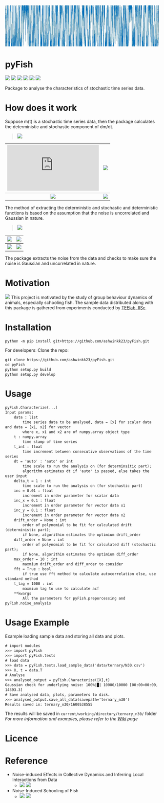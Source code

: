 
![Characterizing Noise](https://raw.githubusercontent.com/ashwinkk23/Characterizing_noise/master/.fig.jpg)
# pyFish
![](https://img.shields.io/badge/numpy-1.19.1-green)    ![](https://img.shields.io/badge/scipy-1.5.2-blue) ![](https://img.shields.io/badge/statsmodels-0.11.1-yellow) ![](https://img.shields.io/badge/matplotlib-3.2.2-red) ![](https://img.shields.io/badge/tqdm-4.48.2-lightgrey)  ![](https://img.shields.io/badge/seaborm-0.10.1-orange)

Package to analyse the characteristics of stochastic time series data.

# How does it work
Suppose m(t) is a stochastic time series data, then the package calculates the deterministic and stochastic component of dm/dt.

>![](https://latex.codecogs.com/gif.latex?\frac{dm}{dt}=f(m)+g(m)\eta(t))

![](https://latex.codecogs.com/gif.latex?f(m))          |  ![](https://latex.codecogs.com/gif.latex?g(m)\eta(t))
:-------------------------:|:-------------------------:
![](https://github.com/ashwinkk23/pyFish/blob/master/notebooks/imgs/deterministic.png?raw=true)  |  ![](https://github.com/ashwinkk23/pyFish/blob/master/notebooks/imgs/stochastic.png?raw=True)


The method of extracting the deterministic and stochastic and deterministic functions is based on the assumption that the noise is uncorrelated and Gaussian in nature.
 > ![]( https://latex.codecogs.com/gif.latex?<\eta(t)>=0;<\eta(t)\eta(t')>=\delta(t-t'))
 > 
![](https://latex.codecogs.com/gif.latex?\<eta(t)>=0)          |  ![](https://latex.codecogs.com/gif.latex?<\eta(t)\eta(t')>=\delta(t-t'))
:-------------------------:|:-------------------------:
![](https://github.com/ashwinkk23/pyFish/blob/master/notebooks/imgs/Test_of_hypothesis.png?raw=true)  |  ![](https://github.com/ashwinkk23/pyFish/blob/master/notebooks/imgs/Noise_ACF.png?raw=true)


The package extracts the noise from the data and checks to make sure the noise is Gaussian and uncorrelated in nature. 


# Motivation
![](https://teelabiisc.files.wordpress.com/2019/03/cropped-fish-7.jpg)
This project is motivated by the study of group behaviour dynamics of animals, especially schooling fish.
The sample data distributed along with this package is gathered from experiments conducted by [TEElab, IISc](https://teelabiisc.wordpress.com/).

# Installation

    python -m pip install git+https://github.com/ashwinkk23/pyFish.git

For developers:
Clone the repo:

    git clone https://github.com/ashwinkk23/pyFish.git
    cd pyFish
    python setup.py build
    python setup.py develop

# Usage

    pyFish.Characterize(...)
    Input params:
		data : list
			time series data to be analysed, data = [x] for scalar data and data = [x1, x2] for vector
			where x, x1 and x2 are of numpy.array object type
		t : numpy.array
			time stamp of time series
		t_int : float
			time increment between consecutive observations of the time series
		dt = 'auto' : 'auto' or int
			time scale to run the analysis on (for determinsitic part);
			algorithm estimates dt if 'auto' is passed, else takes the user input
		delta_t = 1 : int
			time scale to run the analysis on (for stochastic part)
		inc = 0.01 : float
			increment in order parameter for scalar data
		inc_x = 0.1 : float
			increment in order parameter for vector data x1
		inc_y = 0.1 : float
			increment in order parameter for vector data x2
		drift_order = None : int
			order of polynomial to be fit for calculated drift (deterministic part);
			if None, algorithim estimates the optimium drift_order
		diff_order = None : int
			order of polynomial to be fit for calculated diff (stochastic part);
			if None, algorithim estimates the optimium diff_order
		max_order = 10 : int
			maxmium drift_order and diff_order to consider
		fft = True : bool
			if true use fft method to calculate autocorrelation else, use standard method
		t_lag = 1000 : int
			maxmium lag to use to calculate acf
		**kwargs 
			All the parameters for pyFish.preporcessing and pyFish.noise_analysis


# Usage Example
Example loading sample data and storing all data and plots.

    # import modules
    >>> import pyFish
    >>> import pyFish.tests
    # load data
    >>> data = pyFish.tests.load_sample_data('data/ternary/N30.csv')
    >>> X, t = data.T
    # Analyse
    >>> analysed_output = pyFish.Characterize([X],t)
    Gaussian check for underlying noise: 100%|█| 10000/10000 [00:00<00:00, 14393.3]
    # Save analysed data, plots, parameters to disk.
    >>> analysed_output.save_all_data(savepath='ternary_n30')
    Results saved in: ternary_n30/1600538555
   
The results will be saved in ``current/working/directory/ternary_n30/`` folder
   *For more information and examples, please refer to the [Wiki](https://github.com/ashwinkk23/pyFish/wiki) page*

# Licence

# Reference
* Noise-induced Effects in Collective Dynamics and Inferring Local Interactions from Data
  - [![](https://img.shields.io/badge/Preprint-arxiv-red)](https://arxiv.org/abs/1911.09376) [![](https://img.shields.io/badge/Characterizing_Noise-github-blue)](https://github.com/tee-lab/Characterizing_noise)
* Noise-Induced Schooling of Fish 
	- [![](https://img.shields.io/badge/Preprint-arxiv-red)](https://arxiv.org/abs/1903.12132) [![](https://img.shields.io/badge/schooling_fish-github-blue)](https://github.com/tee-lab/schooling_fish) 
